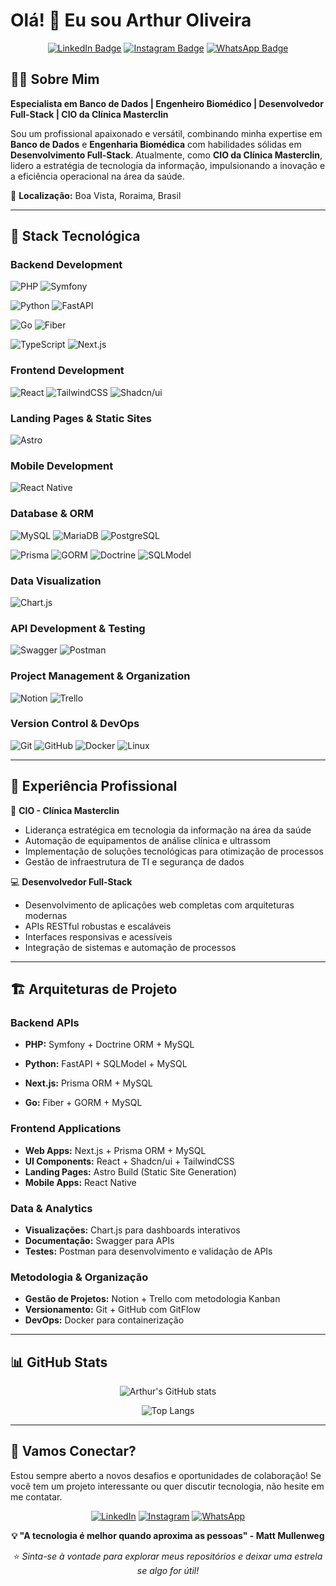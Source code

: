 # Olá! 👋 Eu sou Arthur Oliveira

<div align="center">

[![LinkedIn Badge](https://img.shields.io/badge/LinkedIn-0077B5?style=for-the-badge&logo=linkedin&logoColor=white)](https://www.linkedin.com/in/arthur-oliveira-oficial/)
[![Instagram Badge](https://img.shields.io/badge/Instagram-E4405F?style=for-the-badge&logo=instagram&logoColor=white)](https://www.instagram.com/arthur_oliveira_oficial/)
[![WhatsApp Badge](https://img.shields.io/badge/WhatsApp-25D366?style=for-the-badge&logo=whatsapp&logoColor=white)](https://wa.me/5595984037672)

</div>

## 👨‍💻 Sobre Mim

**Especialista em Banco de Dados | Engenheiro Biomédico | Desenvolvedor Full-Stack | CIO da Clínica Masterclin**

Sou um profissional apaixonado e versátil, combinando minha expertise em **Banco de Dados** e **Engenharia Biomédica** com habilidades sólidas em **Desenvolvimento Full-Stack**. Atualmente, como **CIO da Clínica Masterclin**, lidero a estratégia de tecnologia da informação, impulsionando a inovação e a eficiência operacional na área da saúde.

📍 **Localização:** Boa Vista, Roraima, Brasil

---

## 🚀 Stack Tecnológica

### Backend Development
![PHP](https://img.shields.io/badge/PHP-777BB4?style=for-the-badge&logo=php&logoColor=white)
![Symfony](https://img.shields.io/badge/Symfony-000000?style=for-the-badge&logo=symfony&logoColor=white)

![Python](https://img.shields.io/badge/Python-FFD43B?style=for-the-badge&logo=python&logoColor=blue)
![FastAPI](https://img.shields.io/badge/FastAPI-009688?style=for-the-badge&logo=fastapi&logoColor=white)

![Go](https://img.shields.io/badge/Go-00ADD8?style=for-the-badge&logo=go&logoColor=white)
![Fiber](https://img.shields.io/badge/Fiber-000000?style=for-the-badge&logo=go&logoColor=white)

![TypeScript](https://img.shields.io/badge/TypeScript-007ACC?style=for-the-badge&logo=typescript&logoColor=white)
![Next.js](https://img.shields.io/badge/Next.js-000000?style=for-the-badge&logo=nextdotjs&logoColor=white)


### Frontend Development
![React](https://img.shields.io/badge/React-20232A?style=for-the-badge&logo=react&logoColor=61DAFB)
![TailwindCSS](https://img.shields.io/badge/Tailwind_CSS-38B2AC?style=for-the-badge&logo=tailwind-css&logoColor=white)
![Shadcn/ui](https://img.shields.io/badge/shadcn/ui-000000?style=for-the-badge&logo=shadcnui&logoColor=white)

### Landing Pages & Static Sites
![Astro](https://img.shields.io/badge/Astro-0C1222?style=for-the-badge&logo=astro&logoColor=FDFDFE)

### Mobile Development
![React Native](https://img.shields.io/badge/React_Native-20232A?style=for-the-badge&logo=react&logoColor=61DAFB)

### Database & ORM
![MySQL](https://img.shields.io/badge/MySQL-005C84?style=for-the-badge&logo=mysql&logoColor=white)
![MariaDB](https://img.shields.io/badge/MariaDB-003545?style=for-the-badge&logo=mariadb&logoColor=white)
![PostgreSQL](https://img.shields.io/badge/PostgreSQL-316192?style=for-the-badge&logo=postgresql&logoColor=white)

![Prisma](https://img.shields.io/badge/Prisma-3982CE?style=for-the-badge&logo=Prisma&logoColor=white)
![GORM](https://img.shields.io/badge/GORM-00ADD8?style=for-the-badge&logo=go&logoColor=white)
![Doctrine](https://img.shields.io/badge/Doctrine-FC6A31?style=for-the-badge&logo=doctrine&logoColor=white)
![SQLModel](https://img.shields.io/badge/SQLModel-009688?style=for-the-badge&logo=fastapi&logoColor=white)

### Data Visualization
![Chart.js](https://img.shields.io/badge/Chart.js-FF6384?style=for-the-badge&logo=chartdotjs&logoColor=white)

### API Development & Testing
![Swagger](https://img.shields.io/badge/Swagger-85EA2D?style=for-the-badge&logo=swagger&logoColor=black)
![Postman](https://img.shields.io/badge/Postman-FF6C37?style=for-the-badge&logo=postman&logoColor=white)

### Project Management & Organization
![Notion](https://img.shields.io/badge/Notion-000000?style=for-the-badge&logo=notion&logoColor=white)
![Trello](https://img.shields.io/badge/Trello-0052CC?style=for-the-badge&logo=trello&logoColor=white)

### Version Control & DevOps
![Git](https://img.shields.io/badge/Git-F05032?style=for-the-badge&logo=git&logoColor=white)
![GitHub](https://img.shields.io/badge/GitHub-100000?style=for-the-badge&logo=github&logoColor=white)
![Docker](https://img.shields.io/badge/Docker-2CA5E0?style=for-the-badge&logo=docker&logoColor=white)
![Linux](https://img.shields.io/badge/Linux-FCC624?style=for-the-badge&logo=linux&logoColor=black)

---

## 💼 Experiência Profissional

🏥 **CIO - Clínica Masterclin**
- Liderança estratégica em tecnologia da informação na área da saúde
- Automação de equipamentos de análise clínica e ultrassom
- Implementação de soluções tecnológicas para otimização de processos
- Gestão de infraestrutura de TI e segurança de dados

💻 **Desenvolvedor Full-Stack**
- Desenvolvimento de aplicações web completas com arquiteturas modernas
- APIs RESTful robustas e escaláveis
- Interfaces responsivas e acessíveis
- Integração de sistemas e automação de processos

---

## 🏗️ Arquiteturas de Projeto

### Backend APIs
- **PHP:** Symfony + Doctrine ORM + MySQL
- **Python:** FastAPI + SQLModel + MySQL
- **Next.js:** Prisma ORM + MySQL

- **Go:** Fiber + GORM + MySQL

### Frontend Applications
- **Web Apps:** Next.js + Prisma ORM + MySQL
- **UI Components:** React + Shadcn/ui + TailwindCSS
- **Landing Pages:** Astro Build (Static Site Generation)
- **Mobile Apps:** React Native

### Data & Analytics
- **Visualizações:** Chart.js para dashboards interativos
- **Documentação:** Swagger para APIs
- **Testes:** Postman para desenvolvimento e validação de APIs

### Metodologia & Organização
- **Gestão de Projetos:** Notion + Trello com metodologia Kanban
- **Versionamento:** Git + GitHub com GitFlow
- **DevOps:** Docker para containerização

---

## 📊 GitHub Stats

<div align="center">

![Arthur's GitHub stats](https://github-readme-stats.vercel.app/api?username=arthur-oliveira-oficial&show_icons=true&theme=tokyonight)

![Top Langs](https://github-readme-stats.vercel.app/api/top-langs/?username=arthur-oliveira-oficial&layout=compact&theme=tokyonight)

</div>

---

## 🤝 Vamos Conectar?

Estou sempre aberto a novos desafios e oportunidades de colaboração! Se você tem um projeto interessante ou quer discutir tecnologia, não hesite em me contatar.

<div align="center">

[![LinkedIn](https://img.shields.io/badge/LinkedIn-0077B5?style=for-the-badge&logo=linkedin&logoColor=white)](https://www.linkedin.com/in/arthur-oliveira-oficial/)
[![Instagram](https://img.shields.io/badge/Instagram-E4405F?style=for-the-badge&logo=instagram&logoColor=white)](https://www.instagram.com/arthur_oliveira_oficial/)
[![WhatsApp](https://img.shields.io/badge/WhatsApp-25D366?style=for-the-badge&logo=whatsapp&logoColor=white)](https://wa.me/5595984037672)

**💡 "A tecnologia é melhor quando aproxima as pessoas" - Matt Mullenweg**

⭐ *Sinta-se à vontade para explorar meus repositórios e deixar uma estrela se algo for útil!*

</div>
